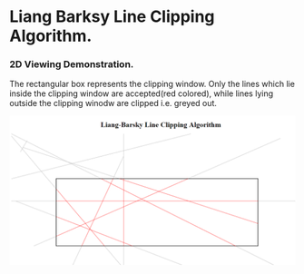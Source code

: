 
<h1> Liang Barksy Line Clipping Algorithm. </h1>

<h3> 2D Viewing Demonstration. </h3>

<p> The rectangular box represents the clipping window. Only the lines which lie inside the clipping window are accepted(red colored), while lines lying outside the clipping winodw are clipped i.e. greyed out.</p>


<img src = '../images/Liang_Barsky.PNG' width = "600px">
